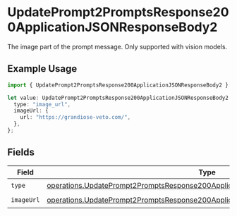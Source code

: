 # UpdatePrompt2PromptsResponse200ApplicationJSONResponseBody2

The image part of the prompt message. Only supported with vision models.

## Example Usage

```typescript
import { UpdatePrompt2PromptsResponse200ApplicationJSONResponseBody2 } from "@orq-ai/node/models/operations";

let value: UpdatePrompt2PromptsResponse200ApplicationJSONResponseBody2 = {
  type: "image_url",
  imageUrl: {
    url: "https://grandiose-veto.com/",
  },
};
```

## Fields

| Field                                                                                                                                                                                    | Type                                                                                                                                                                                     | Required                                                                                                                                                                                 | Description                                                                                                                                                                              |
| ---------------------------------------------------------------------------------------------------------------------------------------------------------------------------------------- | ---------------------------------------------------------------------------------------------------------------------------------------------------------------------------------------- | ---------------------------------------------------------------------------------------------------------------------------------------------------------------------------------------- | ---------------------------------------------------------------------------------------------------------------------------------------------------------------------------------------- |
| `type`                                                                                                                                                                                   | [operations.UpdatePrompt2PromptsResponse200ApplicationJSONResponseBody1VersionsType](../../models/operations/updateprompt2promptsresponse200applicationjsonresponsebody1versionstype.md) | :heavy_check_mark:                                                                                                                                                                       | N/A                                                                                                                                                                                      |
| `imageUrl`                                                                                                                                                                               | [operations.UpdatePrompt2PromptsResponse200ApplicationJSONResponseBodyImageUrl](../../models/operations/updateprompt2promptsresponse200applicationjsonresponsebodyimageurl.md)           | :heavy_check_mark:                                                                                                                                                                       | N/A                                                                                                                                                                                      |